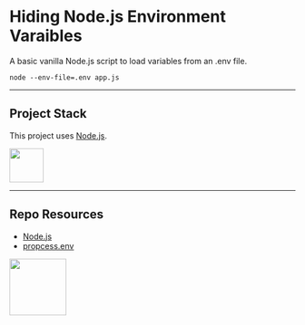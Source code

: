 # Hiding Node.js Environment Varaibles

A basic vanilla Node.js script to load variables from an .env file.

```nodejs
node --env-file=.env app.js
```

---

## Project Stack

This project uses [Node.js](https://nodejs.org/).

<img src="https://console.codeadam.ca/api/image/nodejs" width="60"> 

---

## Repo Resources

- [Node.js](https://nodejs.org/)
- [propcess.env](https://nodejs.org/api/process.html#processenv)

<a href="https://codeadam.ca">
<img src="https://codeadam.ca/images/code-block.png" width="100">
</a>

